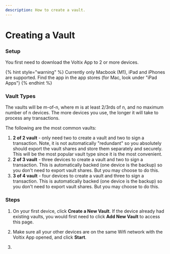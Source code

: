 ```yaml
---
description: How to create a vault.
---
```


# Creating a Vault

### Setup

You first need to download the Voltix App to 2 or more devices.&#x20;

{% hint style="warning" %}
Currently only Macbook (M1), iPad and iPhones are supported. Find the app in the app stores (for Mac, look under "iPad Apps")
{% endhint %}

### Vault Types

The vaults will be m-of-n, where m is at least 2/3rds of n, and no maximum number of n devices. The more devices you use, the longer it will take to process any transactions.

The following are the most common vaults:

1. **2 of 2 vault** - only need two to create a vault and two to sign a transaction. Note, it is not automatically "redundant" so you absolutely should export the vault shares and store them separately and securely. This will be the most popular vault type since it is the most convenient.&#x20;
2. **2 of 3 vault** - three devices to create a vault and two to sign a transaction. This is automatically backed (one device is the backup) so you don't need to export vault shares. But you may choose to do this.&#x20;
3. **3 of 4 vault** - four devices to create a vault and three to sign a transaction. This is automatically backed (one device is the backup) so you don't need to export vault shares. But you may choose to do this.&#x20;

### Steps

1. On your first device, click **Create a New Vault**. If the device already had existing vaults, you would first need to click **Add New Vault** to access this page.
   
2. Make sure all your other devices are on the same Wifi network with the Voltix App opened, and click **Start**.

3. 
